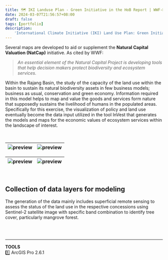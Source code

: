 ```yaml
---
title: 🗺️ IKI Landuse Plan - Green Initiative in the HoB Report | WWF-Malaysia
date: 2024-03-07T21:56:57+08:00
draft: false
tags: [portfolio]
description:
    'International Climate Initiative (IKI) Land Use Plan: Green Initiative in the Heart of Borneo (HoB) Report'
---
```

Several maps are developed to aid or supplement the **Natural Capital Valuation (NatCap)** initiative. As cited by WWF:
&nbsp;

> *An essential element of the Natural Capital Project is developing tools that help decision makers protect biodiversity and ecosystem services.*

Within the Rajang Basin, the study of the capacity of the land use within the basin to sustain its natural biodiversity assets in few business models; business as usual, conservation and green economy. Information required in this model helps to map and value the goods and services form nature that supposedly sustains the livelihood of humans in the populated areas. Specifically for this exercise, the visualization of policy and land use eventually become the data input utilized in the tool InVest that generates the models and maps for the economic values of ecosystem services within the landscape of interest.

&nbsp;

|![preview](/image/blog/wwfmy_iki2018_01.jpg)|![preview](/image/blog/wwfmy_iki2018_02.jpg)|
| :-: | :-: |

|![preview](/image/blog/wwfmy_iki2018_03.jpg)|![preview](/image/blog/wwfmy_iki2018_04.jpg)|
| :-: | :-: |

&nbsp;
## **Collection of data layers for modeling**
The generation of the data mainly includes superficial remote sensing to assess the status of the land use in the respective concessions using Sentinel-2 satellite image with specific band combination to identify tree cover, particularly mangrove forest.

\
&nbsp;
&nbsp; 
_______________________________________________________________________________________________
**TOOLS** \
1️⃣ ArcGIS Pro 2.6.1 
&nbsp;

